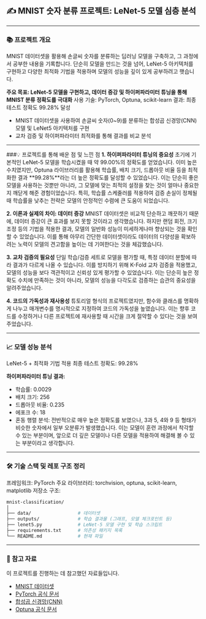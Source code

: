 ## ✍️ MNIST 숫자 분류 프로젝트: LeNet-5 모델 심층 분석

---

### 📚 프로젝트 개요
MNIST 데이터셋을 활용해 손글씨 숫자를 분류하는 딥러닝 모델을 구축하고, 그 과정에서 공부한 내용을 기록합니다.
단순히 모델을 만드는 것을 넘어, LeNet-5 아키텍처를 구현하고 다양한 최적화 기법을 적용하며 모델의 성능을 깊이 있게 공부하려고 햇습니다. 

**주요 목표: LeNet-5 모델을 구현하고, 데이터 증강 및 하이퍼파라미터 튜닝을 통해 MNIST 분류 정확도를 극대화** 
사용 기술: PyTorch, Optuna, scikit-learn
결과: 최종 테스트 정확도 99.28% 달성

- MNIST 데이터셋을 사용하여 손글씨 숫자(0~9)를 분류하는 합성곱 신경망(CNN) 모델 및 LeNet5 아키텍처를 구현
- 교차 검증 및 하이퍼파라미터 최적화를 통해 결과를 비교 분석

---

###💡 프로젝트를 통해 배운 점 및 느낀 점
**1. 하이퍼파라미터 튜닝의 중요성**
초기에 기본적인 LeNet-5 모델을 학습시켰을 때 약 99.00%의 정확도를 얻었습니다. 이미 높은 수치였지만, Optuna 라이브러리를 활용해 학습률, 배치 크기, 드롭아웃 비율 등을 최적화한 결과 **99.28%**라는 더 높은 정확도를 달성할 수 있었습니다. 이는 단순히 좋은 모델을 사용하는 것뿐만 아니라, 그 모델에 맞는 최적의 설정을 찾는 것이 얼마나 중요한지 깨닫게 해준 경험이었습니다. 특히, 학습률 스케줄러를 적용하여 검증 손실이 정체될 때 학습률을 낮추는 전략은 모델의 안정적인 수렴에 큰 도움이 되었습니다.

**2. 이론과 실제의 차이: 데이터 증강**
MNIST 데이터셋은 비교적 단순하고 깨끗하기 때문에, 데이터 증강이 큰 효과를 보지 못할 것이라고 생각했습니다. 하지만 랜덤 회전, 크기 조정 등의 기법을 적용한 결과, 모델의 일반화 성능이 미세하게나마 향상되는 것을 확인할 수 있었습니다. 이를 통해 아무리 간단한 데이터셋이라도 데이터의 다양성을 확보하려는 노력이 모델의 견고함을 높이는 데 기여한다는 것을 체감했습니다.

**3. 교차 검증의 필요성**
단일 학습/검증 세트로 모델을 평가할 때, 특정 데이터 분할에 따라 결과가 다르게 나올 수 있습니다. 이를 방지하기 위해 K-Fold 교차 검증을 적용했고, 모델의 성능을 보다 객관적이고 신뢰성 있게 평가할 수 있었습니다. 이는 단순히 높은 정확도 수치에 만족하는 것이 아니라, 모델의 성능을 다각도로 검증하는 습관의 중요성을 알려주었습니다.

**4. 코드의 가독성과 재사용성**
튜토리얼 형식의 프로젝트였지만, 함수와 클래스를 명확하게 나누고 매개변수를 명시적으로 지정하여 코드의 가독성을 높였습니다. 이는 향후 코드를 수정하거나 다른 프로젝트에 재사용할 때 시간을 크게 절약할 수 있다는 것을 보여주었습니다.

---

### 📈 모델 성능 분석
LeNet-5 + 최적화 기법 적용
최종 테스트 정확도: 99.28%

**하이퍼파라미터 튜닝 결과:**
- 학습률: 0.0029
- 배치 크기: 256
- 드롭아웃 비율: 0.235
- 에포크 수: 18
- 혼동 행렬 분석: 전반적으로 매우 높은 정확도를 보였으나, 3과 5, 4와 9 등 형태가 비슷한 숫자에서 일부 오분류가 발생했습니다. 이는 모델이 훈련 과정에서 착각할 수 있는 부분이며, 앞으로 더 깊은 모델이나 다른 모델을 적용하여 해결해 볼 수 있는 부분이라고 생각합니다.

---

### 🛠 기술 스택 및 레포 구조 정리
프레임워크: PyTorch
주요 라이브러리: torchvision, optuna, scikit-learn, matplotlib
저장소 구조:

```Bash
mnist-classification/
│
├── data/                 # 데이터셋
├── outputs/              # 학습 결과물 (그래프, 모델 체크포인트 등)
├── lenet5.py             # LeNet-5 모델 구현 및 학습 스크립트
├── requirements.txt      # 의존성 패키지 목록
└── README.md             # 현재 파일
```

---

### 🔗 참고 자료
이 프로젝트를 진행하는 데 참고했던 자료들입니다.
- [MNIST 데이터셋](http://yann.lecun.com/exdb/mnist/)
- [PyTorch 공식 문서](https://pytorch.org/docs/)
- [합성곱 신경망(CNN)](https://en.wikipedia.org/wiki/Convolutional_neural_network)
- [Optuna 공식 문서](https://optuna.readthedocs.io/en/stable/)
